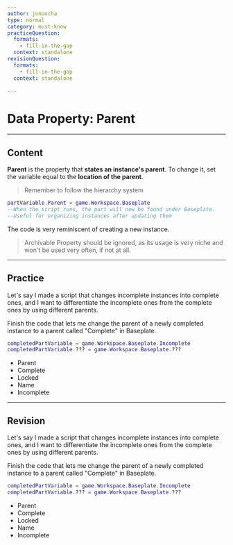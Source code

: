 ```yaml
---
author: junoocha
type: normal
category: must-know
practiceQuestion:
  formats:
    - fill-in-the-gap
  context: standalone
revisionQuestion:
  formats:
    - fill-in-the-gap
  context: standalone

---
```


# Data Property: Parent
---

## Content

**Parent** is the property that **states an instance's parent**. To change it, set the variable equal to the **location of the parent**.

> Remember to follow the hierarchy system

```lua
partVariable.Parent = game.Workspace.Baseplate
--When the script runs, the part will now be found under Baseplate.
--Useful for organizing instances after updating them
```
The code is very reminiscent of creating a new instance.

> Archivable Property should be ignored, as its usage is very niche and won't be used very often, if not at all.
---

## Practice
Let's say I made a script that changes incomplete instances into complete ones, and I want to differentiate the incomplete ones from the complete ones by using different parents. 

Finish the code that lets me change the parent of a newly completed instance to a parent called "Complete" in Baseplate.

```lua
completedPartVariable = game.Workspace.Baseplate.Incomplete
completedPartVariable.??? = game.Workspace.Baseplate.???
```
- Parent
- Complete
- Locked
- Name
- Incomplete
---

## Revision

Let's say I made a script that changes incomplete instances into complete ones, and I want to differentiate the incomplete ones from the complete ones by using different parents. 

Finish the code that lets me change the parent of a newly completed instance to a parent called "Complete" in Baseplate.

```lua
completedPartVariable = game.Workspace.Baseplate.Incomplete
completedPartVariable.??? = game.Workspace.Baseplate.???
```
- Parent
- Complete
- Locked
- Name
- Incomplete
